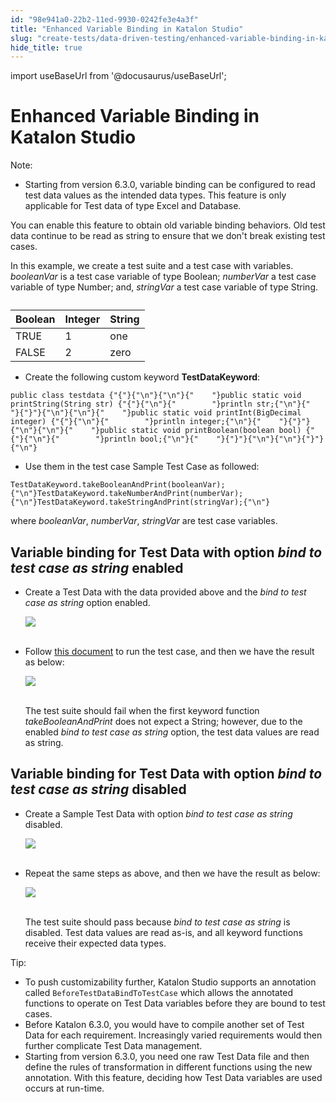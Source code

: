 ```yaml
---
id: "98e941a0-22b2-11ed-9930-0242fe3e4a3f"
title: "Enhanced Variable Binding in Katalon Studio"
slug: "create-tests/data-driven-testing/enhanced-variable-binding-in-katalon-studio"
hide_title: true
---
```

import useBaseUrl from '@docusaurus/useBaseUrl';


# <a id="id" class="anchor_top_offset"/><a id="ariaid-title1" class="anchor_top_offset"/>Enhanced Variable Binding in <span xmlns="http://www.w3.org/1999/xhtml" className="ph">Katalon Studio</span> 

<div xmlns="http://www.w3.org/1999/xhtml" className="note note note_note"><span className="note__title">Note:</span> 
  <ul className="ul"><li className="li">Starting from version 6.3.0, variable binding can be configured to read test data values as the intended data types. This feature is only applicable for Test data of type Excel and Database.</li></ul>
</div>
<p xmlns="http://www.w3.org/1999/xhtml" className="p">You can enable this feature to obtain old variable binding behaviors. Old test data continue to be read as string to ensure that we don't break existing test cases.</p> 
<p xmlns="http://www.w3.org/1999/xhtml" className="p">In this example, we create a test suite and a test case with variables. <em className="ph i">booleanVar</em> is a test case variable of type Boolean; <em className="ph i">numberVar</em> a test case variable of type Number; and, <em className="ph i">stringVar</em> a test case variable of type String.</p> 
<table xmlns="http://www.w3.org/1999/xhtml" className="table anchor_top_offset" id="id__80aa6021-41e4-4165-b8ff-c73d4e5e3930"><caption /><thead className="thead"><tr className><th className="entry anchor_top_offset" id="id__80aa6021-41e4-4165-b8ff-c73d4e5e3930__entry__1">Boolean</th><th className="entry anchor_top_offset" id="id__80aa6021-41e4-4165-b8ff-c73d4e5e3930__entry__2">Integer</th><th className="entry anchor_top_offset" id="id__80aa6021-41e4-4165-b8ff-c73d4e5e3930__entry__3">String</th></tr></thead><tbody className="tbody"><tr className><td className="entry" headers="id__80aa6021-41e4-4165-b8ff-c73d4e5e3930__entry__1 id__80aa6021-41e4-4165-b8ff-c73d4e5e3930__entry__2 id__80aa6021-41e4-4165-b8ff-c73d4e5e3930__entry__3 ">TRUE</td><td className="entry" headers="id__80aa6021-41e4-4165-b8ff-c73d4e5e3930__entry__1 id__80aa6021-41e4-4165-b8ff-c73d4e5e3930__entry__2 id__80aa6021-41e4-4165-b8ff-c73d4e5e3930__entry__3 ">1</td><td className="entry" headers="id__80aa6021-41e4-4165-b8ff-c73d4e5e3930__entry__1 id__80aa6021-41e4-4165-b8ff-c73d4e5e3930__entry__2 id__80aa6021-41e4-4165-b8ff-c73d4e5e3930__entry__3 ">one</td></tr><tr className><td className="entry" headers="id__80aa6021-41e4-4165-b8ff-c73d4e5e3930__entry__1 id__80aa6021-41e4-4165-b8ff-c73d4e5e3930__entry__2 id__80aa6021-41e4-4165-b8ff-c73d4e5e3930__entry__3 ">FALSE</td><td className="entry" headers="id__80aa6021-41e4-4165-b8ff-c73d4e5e3930__entry__1 id__80aa6021-41e4-4165-b8ff-c73d4e5e3930__entry__2 id__80aa6021-41e4-4165-b8ff-c73d4e5e3930__entry__3 ">2</td><td className="entry" headers="id__80aa6021-41e4-4165-b8ff-c73d4e5e3930__entry__1 id__80aa6021-41e4-4165-b8ff-c73d4e5e3930__entry__2 id__80aa6021-41e4-4165-b8ff-c73d4e5e3930__entry__3 ">zero</td></tr></tbody></table> 
<ul xmlns="http://www.w3.org/1999/xhtml" className="ul"><li className="li">Create the following custom keyword <strong className="ph b">TestDataKeyword</strong>:</li></ul> 
<pre xmlns="http://www.w3.org/1999/xhtml" className="pre codeblock"><code>public class testdata {"{"}{"\n"}{"\n"}{"    "}public static void printString(String str) {"{"}{"\n"}{"        "}println str;{"\n"}{"    "}{"}"}{"\n"}{"\n"}{"    "}public static void printInt(BigDecimal integer) {"{"}{"\n"}{"        "}println integer;{"\n"}{"    "}{"}"}{"\n"}{"\n"}{"    "}public static void printBoolean(boolean bool) {"{"}{"\n"}{"        "}println bool;{"\n"}{"    "}{"}"}{"\n"}{"\n"}{"}"}{"\n"}</code></pre> 
<ul xmlns="http://www.w3.org/1999/xhtml" className="ul"><li className="li">Use them in the test case Sample Test Case as followed:</li></ul> 
<pre xmlns="http://www.w3.org/1999/xhtml" className="pre codeblock"><code>TestDataKeyword.takeBooleanAndPrint(booleanVar);{"\n"}TestDataKeyword.takeNumberAndPrint(numberVar);{"\n"}TestDataKeyword.takeStringAndPrint(stringVar);{"\n"}</code></pre> 
<p xmlns="http://www.w3.org/1999/xhtml" className="p">where <em className="ph i">booleanVar</em>, <em className="ph i">numberVar</em>, <em className="ph i">stringVar</em> are test case variables.</p> 

## <a id="id_1" class="anchor_top_offset"/>Variable binding for Test Data with option <em xmlns="http://www.w3.org/1999/xhtml" className="ph i">bind to test   case as string</em>  enabled

<ul xmlns="http://www.w3.org/1999/xhtml" className="ul"><li className="li">     <p className="p">Create a Test Data with the data provided above and the <em className="ph i">bind         to test case as string</em> option enabled.</p>     <p className="p">       <img className="image" src={useBaseUrl("https://github.com/katalon-studio/docs-images/raw/master/katalon-studio/docs/bind-as-string/option-enabled.png")} /><br /><br />     </p>   </li><li className="li">     <p className="p">Follow <a className="xref" href="/create-tests/data-driven-testing/run-test-case-with-an-external-data-source">this         document</a> to run the test case, and then we  have the result       as below:</p>     <p className="p">       <img className="image" src={useBaseUrl("https://github.com/katalon-studio/docs-images/raw/master/katalon-studio/docs/bind-as-string/2-failed.png")} /><br /><br />     </p>     <p className="p">The test suite should fail when the first keyword function       <em className="ph i">takeBooleanAndPrint</em> does not expect a String; however, due       to the enabled <em className="ph i">bind to test case as string</em> option, the       test data values are read as string.</p>   </li></ul> 

## <a id="id_2" class="anchor_top_offset"/>Variable binding for Test Data with option <em xmlns="http://www.w3.org/1999/xhtml" className="ph i">bind to test   case as string</em>  disabled

<ul xmlns="http://www.w3.org/1999/xhtml" className="ul"><li className="li">     <p className="p">Create a Sample Test Data with option <em className="ph i">bind to test case as         string</em> disabled.</p>     <p className="p">       <img className="image" src={useBaseUrl("https://github.com/katalon-studio/docs-images/raw/master/katalon-studio/docs/bind-as-string/option-disabled.png")} /><br /><br />     </p>   </li><li className="li">     <p className="p">Repeat the same steps as above, and then we have the result as       below:</p>     <p className="p">       <img className="image" src={useBaseUrl("https://github.com/katalon-studio/docs-images/raw/master/katalon-studio/docs/bind-as-string/4-passed.png")} /><br /><br />     </p>     <p className="p">The test suite should pass because <em className="ph i">bind to test case as         string</em> is disabled. Test data values are read as-is, and all       keyword functions receive their expected data types.</p>   </li></ul> 
<div xmlns="http://www.w3.org/1999/xhtml" className="note tip note_tip"><span className="note__title">Tip:</span> 
  <ul className="ul"><li className="li">To push customizability further, <span className="ph">Katalon Studio</span>  supports an
      annotation called <code className="ph codeph">BeforeTestDataBindToTestCase</code> which
      allows the annotated functions to operate on Test Data variables
      before they are bound to test cases.</li><li className="li">Before Katalon 6.3.0, you would have to compile another set of
      Test Data for each requirement. Increasingly varied requirements
      would then further complicate Test Data management.</li><li className="li">Starting from version 6.3.0, you need one raw Test Data file and
      then define the rules of transformation in different functions
      using the new annotation. With this feature, deciding how Test Data
      variables are used occurs at run-time.</li></ul>
</div>
